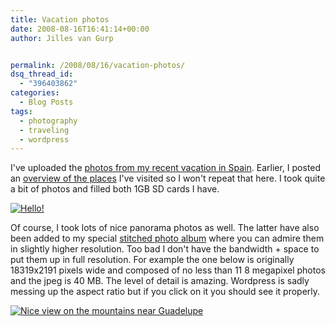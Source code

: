 ```yaml
---
title: Vacation photos
date: 2008-08-16T16:41:14+00:00
author: Jilles van Gurp


permalink: /2008/08/16/vacation-photos/
dsq_thread_id:
  - "396403862"
categories:
  - Blog Posts
tags:
  - photography
  - traveling
  - wordpress
---
```

I've uploaded the [photos from my recent vacation in Spain](https://www.jillesvangurp.com/Album/2008/07%20Vacation%20in%20Spain/index.html). Earlier, I posted an [overview of the places](https://www.jillesvangurp.com/2008/07/29/back-from-vacation-2/) I've visited so I won't repeat that here. I took quite a bit of photos and filled both 1GB SD cards I have.

[![Hello!](https://www.jillesvangurp.com/Album/2008/07%20Vacation%20in%20Spain/slides/IMG_3913.jpg)](https://www.jillesvangurp.com/Album/2008/07%20Vacation%20in%20Spain/slides/IMG_3913.jpg)

Of course, I took lots of nice panorama photos as well. The latter have also been added to my special [stitched photo album](https://www.jillesvangurp.com/Stitched/) where you can admire them in slightly higher resolution. Too bad I don't have the bandwidth + space to put them up in full resolution. For example the one below is originally 18319x2191 pixels wide and composed of no less than 11 8 megapixel photos and the jpeg is 40 MB. The level of detail is amazing. Wordpress is sadly messing up the aspect ratio but if you click on it you should see it properly.

[![Nice view on the mountains near Guadelupe](https://www.jillesvangurp.com/Stitched/slides/IMG_3775-STK_3785.jpg)](https://www.jillesvangurp.com/Stitched/slides/IMG_3775-STK_3785.jpg)
